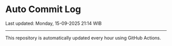 # Auto Commit Log

Last updated: Monday, 15-09-2025 21:14 WIB

---

This repository is automatically updated every hour using GitHub Actions.
